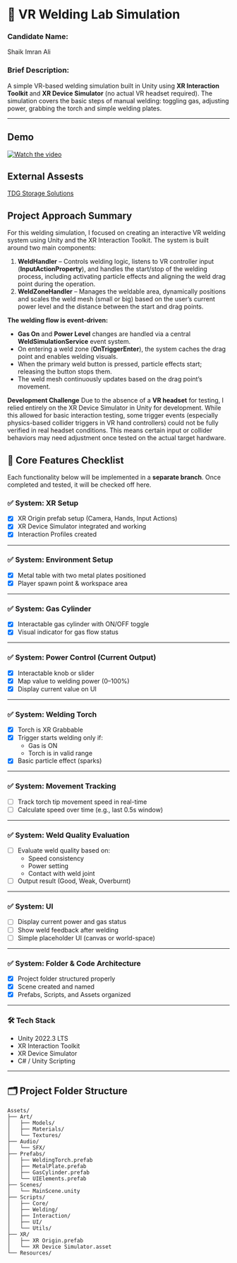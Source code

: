 # 🔧 VR Welding Lab Simulation

### Candidate Name: 
Shaik Imran Ali<br>
### Brief Description:<br>
A simple VR-based welding simulation built in Unity using **XR Interaction Toolkit** and **XR Device Simulator** (no actual VR headset required). The simulation covers the basic steps of manual welding: toggling gas, adjusting power, grabbing the torch and simple welding plates.

---
## Demo

[![Watch the video](https://img.youtube.com/vi/j0jTQfTYOkw/maxresdefault.jpg)](https://youtu.be/j0jTQfTYOkw)

## External Assests

 <a href="https://assetstore.unity.com/packages/3d/props/tdg-storage-solutions-252198" target="_blank">TDG Storage Solutions </a>

## Project Approach Summary

For this welding simulation, I focused on creating an interactive VR welding system using Unity and the XR Interaction Toolkit.
The system is built around two main components:

<ol>
  <li>
  <b>WeldHandler</b> – Controls welding logic, listens to VR controller input (<b>InputActionProperty</b>), and handles the start/stop of the welding process, including activating particle effects and aligning the weld drag point during the operation.
  </li>
  <li>
   <b>WeldZoneHandler</b> – Manages the weldable area, dynamically positions and scales the weld mesh (small or big) based on the user’s current power level and the distance between the start and drag points.
  </li>
</ol>
<b>The welding flow is event-driven:</b>
<ul>
  <li>
    <b>Gas On</b> and <b>Power Level</b> changes are handled via a central <b>WeldSimulationService</b> event system.
  </li>
  <li>
    On entering a weld zone (<b>OnTriggerEnter</b>), the system caches the drag point and enables welding visuals.
  </li>
  <li>
    When the primary weld button is pressed, particle effects start; releasing the button stops them.
  </li>
  <li>
    The weld mesh continuously updates based on the drag point’s movement.
  </li>  
</ul>

<b>Development Challenge</b>
Due to the absence of a <b>VR headset</b> for testing, I relied entirely on the XR Device Simulator in Unity for development. While this allowed for basic interaction testing, some trigger events (especially physics-based collider triggers in VR hand controllers) could not be fully verified in real headset conditions. This means certain input or collider behaviors may need adjustment once tested on the actual target hardware.


## 📌 Core Features Checklist

Each functionality below will be implemented in a **separate branch**. Once completed and tested, it will be checked off here.

### ✅ System: XR Setup
- [x] XR Origin prefab setup (Camera, Hands, Input Actions)
- [x] XR Device Simulator integrated and working
- [x] Interaction Profiles created

---

### ✅ System: Environment Setup
- [x] Metal table with two metal plates positioned
- [x] Player spawn point & workspace area

---

### ✅ System: Gas Cylinder
- [x] Interactable gas cylinder with ON/OFF toggle
- [x] Visual indicator for gas flow status

---

### ✅ System: Power Control (Current Output)
- [x] Interactable knob or slider
- [x] Map value to welding power (0–100%)
- [x] Display current value on UI

---

### ✅ System: Welding Torch
- [x] Torch is XR Grabbable
- [x] Trigger starts welding only if:
  - Gas is ON
  - Torch is in valid range
- [x] Basic particle effect (sparks)

---

### ✅ System: Movement Tracking
- [ ] Track torch tip movement speed in real-time
- [ ] Calculate speed over time (e.g., last 0.5s window)

---

### ✅ System: Weld Quality Evaluation
- [ ] Evaluate weld quality based on:
  - Speed consistency
  - Power setting
  - Contact with weld joint
- [ ] Output result (Good, Weak, Overburnt)

---

### ✅ System: UI
- [ ] Display current power and gas status
- [ ] Show weld feedback after welding
- [ ] Simple placeholder UI (canvas or world-space)

---

### ✅ System: Folder & Code Architecture
- [x] Project folder structured properly
- [x] Scene created and named
- [x] Prefabs, Scripts, and Assets organized

---


### 🛠️ Tech Stack
- Unity 2022.3 LTS
- XR Interaction Toolkit
- XR Device Simulator
- C# / Unity Scripting

---

## 🗂️ Project Folder Structure

```plaintext
Assets/
├── Art/
│   ├── Models/
│   ├── Materials/
│   └── Textures/
├── Audio/
│   └── SFX/
├── Prefabs/
│   ├── WeldingTorch.prefab
│   ├── MetalPlate.prefab
│   ├── GasCylinder.prefab
│   └── UIElements.prefab
├── Scenes/
│   └── MainScene.unity
├── Scripts/
│   ├── Core/
│   ├── Welding/
│   ├── Interaction/
│   ├── UI/
│   └── Utils/
├── XR/
│   ├── XR Origin.prefab
│   └── XR Device Simulator.asset
└── Resources/




